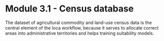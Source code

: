 # Module 3.1 - Census database

The dataset of agricultural commodity and land-use census data is the central element of the loca workflow, because it serves to allocate correct areas into administrative territories and helps training suitability models.
